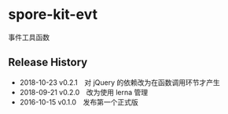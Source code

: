 # spore-kit-evt

事件工具函数

## Release History

* 2018-10-23 v0.2.1 对 jQuery 的依赖改为在函数调用环节才产生
* 2018-09-21 v0.2.0 改为使用 lerna 管理
* 2016-10-15 v0.1.0 发布第一个正式版
